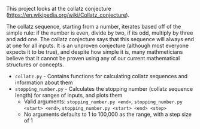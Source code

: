 This project looks at the collatz conjecture (https://en.wikipedia.org/wiki/Collatz_conjecture).

The collatz sequence, starting from a number, iterates based off of the simple rule: if the number is even, divide by two, if its odd, multiply by three and add one. The collatz conjecture says that this sequence will always end at one for all inputs. It is an unproven conjecture (although most everyone expects it to be true), and despite how simple it is, many mathmeticians believe that it cannot be proven using any of our current mathematical structures or concepts.

* `collatz.py` - Contains functions for calculating collatz sequences and information about them
* `stopping_number.py` - Calculates the stopping number (collatz sequence length) for ranges of inputs, and plots them
  * Valid arguments: `stopping_number.py <end>`, `stopping_number.py <start> <end>`, `stopping_number.py <start> <end> <step>`
  * No arguments defaults to 1 to 100,000 as the range, with a step size of 1
